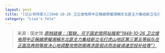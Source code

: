 ```yaml
---
layout: post
title: "[已认领待录入]1948-10-26 卫立煌电蒋中正稱據廖耀湘稱东北匪主力集结新立屯打虎山地区第三第五等纵队在正面及两侧等故决心地调整攻势防御再求匪弱点而击破请速空投补给等"
category: "Liao's Tele"
---
```



> 来源：国史馆 [*原档链接：（暂缺，可于国史馆网站搜索“1948-10-26 卫立煌电蒋中正稱據廖耀湘稱东北匪主力集结新立屯打虎山地区第三第五等纵队在正面及两侧等故决心地调整攻势防御再求匪弱点而击破请速空投补给等“）*]()

